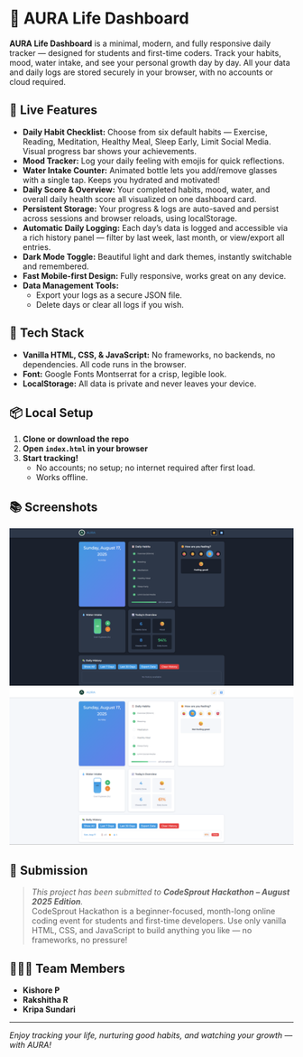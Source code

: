 # 🌱 AURA Life Dashboard

**AURA Life Dashboard** is a minimal, modern, and fully responsive daily tracker — designed for students and first-time coders. Track your habits, mood, water intake, and see your personal growth day by day. All your data and daily logs are stored securely in your browser, with no accounts or cloud required.

## 🚀 Live Features

- **Daily Habit Checklist:** Choose from six default habits — Exercise, Reading, Meditation, Healthy Meal, Sleep Early, Limit Social Media. Visual progress bar shows your achievements.
- **Mood Tracker:** Log your daily feeling with emojis for quick reflections.
- **Water Intake Counter:** Animated bottle lets you add/remove glasses with a single tap. Keeps you hydrated and motivated!
- **Daily Score & Overview:** Your completed habits, mood, water, and overall daily health score all visualized on one dashboard card.
- **Persistent Storage:** Your progress & logs are auto-saved and persist across sessions and browser reloads, using localStorage.
- **Automatic Daily Logging:** Each day’s data is logged and accessible via a rich history panel — filter by last week, last month, or view/export all entries.
- **Dark Mode Toggle:** Beautiful light and dark themes, instantly switchable and remembered.
- **Fast Mobile-first Design:** Fully responsive, works great on any device.
- **Data Management Tools:** 
    - Export your logs as a secure JSON file.
    - Delete days or clear all logs if you wish.

## 🌻 Tech Stack

- **Vanilla HTML, CSS, & JavaScript:** No frameworks, no backends, no dependencies. All code runs in the browser.
- **Font:** Google Fonts Montserrat for a crisp, legible look.
- **LocalStorage:** All data is private and never leaves your device.

## 📦 Local Setup

1. **Clone or download the repo**
2. **Open `index.html` in your browser**
3. **Start tracking!**
    - No accounts; no setup; no internet required after first load.
    - Works offline.
  
## 📚 Screenshots

![Dark Mode](./assets/dark.png)
![Light Mode](./assets/light.png)

## 🎉 Submission

> _This project has been submitted to **CodeSprout Hackathon – August 2025 Edition**._  
> CodeSprout Hackathon is a beginner-focused, month-long online coding event for students and first-time developers. Use only vanilla HTML, CSS, and JavaScript to build anything you like — no frameworks, no pressure!

## 👩🏻‍💻 Team Members

- **Kishore P**
- **Rakshitha R**
- **Kripa Sundari**

---

_Enjoy tracking your life, nurturing good habits, and watching your growth — with AURA!_
